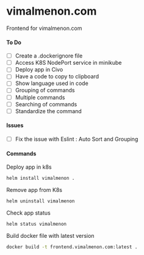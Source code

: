 # vimalmenon.com
Frontend for vimalmenon.com

#### To Do
- [ ] Create a .dockerignore file
- [ ] Access K8S NodePort service in minikube
- [ ] Deploy app in Civo
- [ ] Have a code to copy to clipboard
- [ ] Show language used in code
- [ ] Grouping of commands
- [ ] Multiple commands
- [ ] Searching of commands
- [ ] Standardize the command

#### Issues
- [ ] Fix the issue with Eslint : Auto Sort and Grouping


#### Commands
Deploy app in k8s
```sh
helm install vimalmenon .
```
Remove app from K8s
```sh
helm uninstall vimalmenon
```
Check app status
```sh
helm status vimalmenon
```
Build docker file with latest version
```sh
docker build -t frontend.vimalmenon.com:latest .
```

